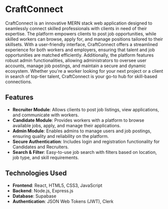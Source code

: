 # CraftConnect


CraftConnect is an innovative MERN stack web application designed to seamlessly connect skilled professionals with clients in need of their expertise. The platform empowers clients to post job opportunities, while skilled workers can browse, apply for, and manage positions tailored to their skillsets. With a user-friendly interface, CraftConnect offers a streamlined experience for both workers and employers, ensuring that talent and job opportunities are matched efficiently. Additionally, the platform features robust admin functionalities, allowing administrators to oversee user accounts, manage job postings, and maintain a secure and dynamic ecosystem. Whether you're a worker looking for your next project or a client in search of top-tier talent, CraftConnect is your go-to hub for skill-based connections.

## Features

- **Recruiter Module**: Allows clients to post job listings, view applications, and communicate with workers.
- **Candidate Module**: Provides workers with a platform to browse available jobs, apply, and manage their applications.
- **Admin Module**: Enables admins to manage users and job postings, ensuring quality and reliability on the platform.
- **Secure Authentication**: Includes login and registration functionality for Candidates and Recruiters.
- **Search & Filter**: Easy-to-use job search with filters based on location, job type, and skill requirements.

## Technologies Used

- **Frontend**: React, HTML5, CSS3, JavaScript
- **Backend**: Node.js, Express.js
- **Database**: Supabase
- **Authentication**: JSON Web Tokens (JWT), Clerk
